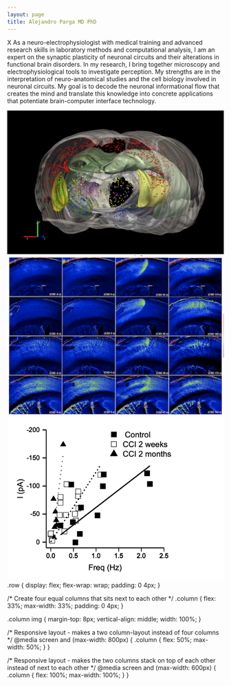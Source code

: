 ```yaml
---
layout: page
title: Alejandro Parga MD PhD
---
```


X As a neuro-electrophysiologist with medical training and advanced research skills in laboratory methods and
computational analysis, I am an expert on the synaptic plasticity of neuronal circuits and their alterations in
functional brain disorders. In my research, I bring together microscopy and electrophysiological tools to
investigate perception. My strengths are in the interpretation of neuro-anatomical studies and the cell biology
involved in neuronal circuits. My goal is to decode the neuronal informational flow that creates the mind and
translate this knowledge into concrete applications that potentiate brain-computer interface technology.

<div class="row"> 
  <div class="column">
    <img src="/content/images/project1/video_screenshot.png">
    </div>
  <div class="column">
    <img src="/content/images/project2/csd_screenshot.png">
    </div> 
  <div class="column">
    <img src="/content/images/project3/Hz.I.png">
    </div>
</div>
.row {
  display: flex;
  flex-wrap: wrap;
  padding: 0 4px;
}

/* Create four equal columns that sits next to each other */
.column {
  flex: 33%;
  max-width: 33%;
  padding: 0 4px;
}

.column img {
  margin-top: 8px;
  vertical-align: middle;
  width: 100%;
}

/* Responsive layout - makes a two column-layout instead of four columns */
@media screen and (max-width: 800px) {
  .column {
    flex: 50%;
    max-width: 50%;
  }
}

/* Responsive layout - makes the two columns stack on top of each other instead of next to each other */
@media screen and (max-width: 600px) {
  .column {
    flex: 100%;
    max-width: 100%;
  }
}
